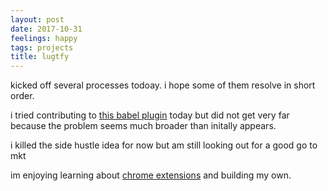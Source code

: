 ```yaml
---
layout: post
date: 2017-10-31
feelings: happy
tags: projects
title: lugtfy
---
```


kicked off several processes todoay. i hope some of them resolve in short order.

i tried contributing to [this babel plugin](https://github.com/babel/kneden/issues/13) today but did not get very far because the problem seems much broader than initally appears.

i killed the side hustle idea for now but am still looking out for a good go to mkt

im enjoying learning about [chrome extensions](https://developer.chrome.com/extensions/event_pages) and building my own.
